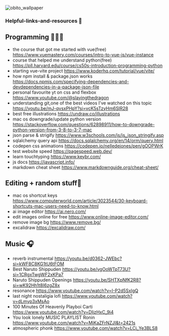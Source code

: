 ![obito_wallpaper](https://github.com/David-code-hub/helpful-links-and-resources/assets/55393687/af409489-2abe-446d-94f4-1b6153b0c852)

### Helpful-links-and-resources 🌱

## Programming 👨🏽‍💻
- the course that got me started with vue(free) https://www.vuemastery.com/courses/intro-to-vue-js/vue-instance
- course that helped me understand python(free) https://pll.harvard.edu/course/cs50s-introduction-programming-python
- starting vue-vite project https://www.koderhq.com/tutorial/vue/vite/
- how npm install & package.json works https://docs.npmjs.com/specifying-dependencies-and-devdependencies-in-a-package-json-file
- personal favourite yt on css and flexbox https://www.youtube.com/@slayingthedragon
- understanding git,one of the best videos I've watched on this topic https://youtu.be/mJ-qvsxPHpY?si=vcK5sTzyHm6SIR28
- best free illustrations https://undraw.co/illustrations
- mac os downgrade/update python version https://stackoverflow.com/questions/62898911/how-to-downgrade-python-version-from-3-8-to-3-7-mac
- json parse & strigify https://www.w3schools.com/js/js_json_stringify.asp
- sqlalchemy query api https://docs.sqlalchemy.org/en/14/orm/query.html
- codepen css animations https://codepen.io/nelledejones/pen/gOOPWrK
- test website speed https://pagespeed.web.dev/
- learn touchtyping https://www.keybr.com/
- js docs https://javascript.info/
- markdown cheat sheet https://www.markdownguide.org/cheat-sheet/


## Editing + random stuff🦵
- mac os shortcut keys https://www.computerworld.com/article/3023544/30-keyboard-shortcuts-mac-users-need-to-know.html
- ai image editor https://ai.nero.com/
- edit images online for free https://www.online-image-editor.com/
- remove image bg https://www.remove.bg/
- excalidraw https://excalidraw.com/

## Music 🎧
- reverb instrumental https://youtu.be/d0362-JWEbc?si=kWF8C8KG1tU6tFOM
- Best Naruto Shippuden https://youtu.be/vgOoWTpT73U?si=1CRgxTwgWF2xKPa7
- Naruto Shippuden Openings https://youtu.be/SHTXpNfK2R8?si=wK92Hh1t8I6zgZ8x
- resonance https://www.youtube.com/watch?v=I-P2d5SxlgQ
- last night nostaligia lofi https://www.youtube.com/watch?v=dLmyp3xMsAo
- 100 Minutes Of Heavenly Playboi Carti https://www.youtube.com/watch?v=DljzHxC_9i4
- You look lonely MUSIC PLAYLIST Ronin https://www.youtube.com/watch?v=MiKaZFrNZJI&t=2421s
- atmospheric phonk https://www.youtube.com/watch?v=LCj_Ye3BLS8

